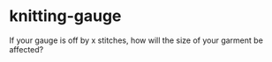 # knitting-gauge
If your gauge is off by x stitches, how will the size of your garment be affected?
